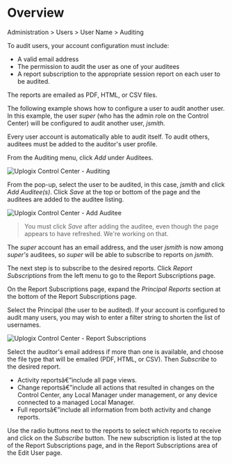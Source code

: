 <!-- 5.4 -->

# Overview

<div class='ucc' />Administration > Users > User Name > Auditing</div>

To audit users, your account configuration must include:

- A valid email address
- The permission to audit the user as one of your auditees
- A report subscription to the appropriate session report on each user to be audited. 

The reports are emailed as PDF, HTML, or CSV files.

The following example shows how to configure a user to audit another user. In this example, the user *super* (who has the admin role on the Control Center) will be configured to audit another user, *jsmith*.

Every user account is automatically able to audit itself. To audit others, auditees must be added to the auditor's user profile.

From the Auditing menu, click *Add* under Auditees.

![Uplogix Control Center - Auditing](http://uplogix.com/support/docs/img/6.0/uplogix-control-center-auditing.png)
 
From the pop-up, select the user to be audited, in this case, *jsmith* and click *Add Auditee(s)*.  Click *Save* at the top or bottom of the page and the auditees are added to the auditee listing.

![Uplogix Control Center - Add Auditee](http://uplogix.com/support/docs/img/6.0/uplogix-control-center-add-auditee.png)

> You must click *Save* after adding the auditee, even though the page appears to have refreshed. We're working on that.

The *super* account has an email address, and the user *jsmith* is now among *super's* auditees, so *super* will be able to subscribe to reports on *jsmith*.

The next step is to subscribe to the desired reports. Click *Report Subscriptions* from the left menu to go to the Report Subscriptions page. 

On the Report Subscriptions page, expand the *Principal Reports* section at the bottom of the Report Subscriptions page.

Select the Principal (the user to be audited). If your account is configured to audit many users, you may wish to enter a filter string to shorten the list of usernames.

![Uplogix Control Center - Report Subscriptions](http://uplogix.com/support/docs/img/6.0/uplogix-control-center-report-subscriptions-audit.png)
 
Select the auditor's email address if more than one is available, and choose the file type that will be emailed (PDF, HTML, or CSV). Then *Subscribe* to the desired report. 

- Activity reportsâ€”include all page views.
- Change reportsâ€”include all actions that resulted in changes on the Control Center, any Local Manager under management, or any device connected to a managed Local Manager.
- Full reportsâ€”include all information from both activity and change reports.

Use the radio buttons next to the reports to select which reports to receive and click on the *Subscribe* button.  The new subscription is listed at the top of the Report Subscriptions page, and in the Report Subscriptions area of the Edit User page.